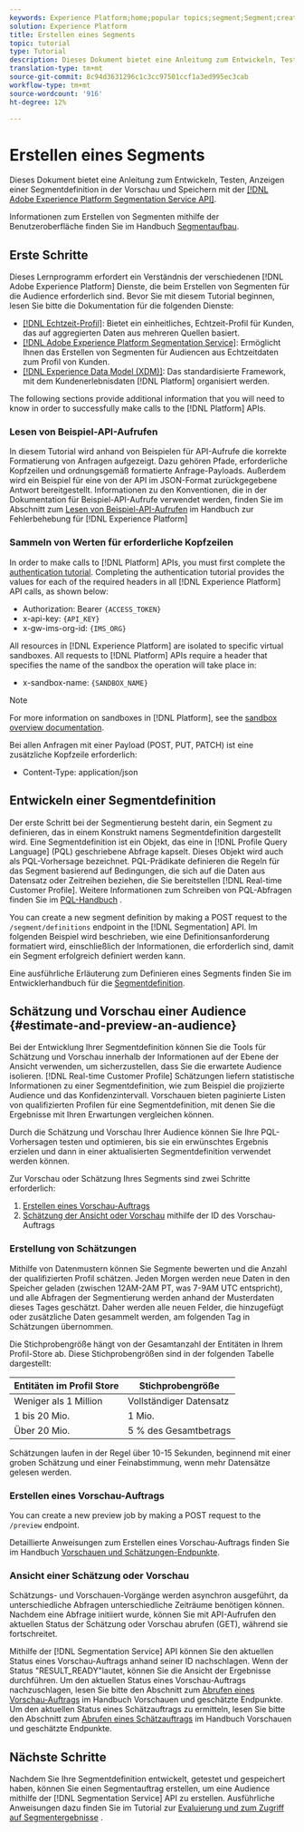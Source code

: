 ```yaml
---
keywords: Experience Platform;home;popular topics;segment;Segment;create segment;segmentation;create a segment;Segmentation Service;
solution: Experience Platform
title: Erstellen eines Segments
topic: tutorial
type: Tutorial
description: Dieses Dokument bietet eine Anleitung zum Entwickeln, Testen, Anzeigen einer Segmentdefinition und zum Speichern einer Segmentdefinition mit der Adobe Experience Platform Segmentation Service API.
translation-type: tm+mt
source-git-commit: 8c94d3631296c1c3cc97501ccf1a3ed995ec3cab
workflow-type: tm+mt
source-wordcount: '916'
ht-degree: 12%

---
```



# Erstellen eines Segments

Dieses Dokument bietet eine Anleitung zum Entwickeln, Testen, Anzeigen einer Segmentdefinition in der Vorschau und Speichern mit der [[!DNL Adobe Experience Platform Segmentation Service API]](../api/getting-started.md).

Informationen zum Erstellen von Segmenten mithilfe der Benutzeroberfläche finden Sie im Handbuch [Segmentaufbau](../ui/overview.md).

## Erste Schritte

Dieses Lernprogramm erfordert ein Verständnis der verschiedenen [!DNL Adobe Experience Platform] Dienste, die beim Erstellen von Segmenten für die Audience erforderlich sind. Bevor Sie mit diesem Tutorial beginnen, lesen Sie bitte die Dokumentation für die folgenden Dienste:

- [[!DNL Echtzeit-Profil]](../../profile/home.md): Bietet ein einheitliches, Echtzeit-Profil für Kunden, das auf aggregierten Daten aus mehreren Quellen basiert.
- [[!DNL Adobe Experience Platform Segmentation Service]](../home.md): Ermöglicht Ihnen das Erstellen von Segmenten für Audiencen aus Echtzeitdaten zum Profil von Kunden.
- [[!DNL Experience Data Model (XDM)]](../../xdm/home.md): Das standardisierte Framework, mit dem Kundenerlebnisdaten [!DNL Platform] organisiert werden.

The following sections provide additional information that you will need to know in order to successfully make calls to the [!DNL Platform] APIs.

### Lesen von Beispiel-API-Aufrufen

In diesem Tutorial wird anhand von Beispielen für API-Aufrufe die korrekte Formatierung von Anfragen aufgezeigt. Dazu gehören Pfade, erforderliche Kopfzeilen und ordnungsgemäß formatierte Anfrage-Payloads. Außerdem wird ein Beispiel für eine von der API im JSON-Format zurückgegebene Antwort bereitgestellt. Informationen zu den Konventionen, die in der Dokumentation für Beispiel-API-Aufrufe verwendet werden, finden Sie im Abschnitt zum [Lesen von Beispiel-API-Aufrufen](../../landing/troubleshooting.md#how-do-i-format-an-api-request) im Handbuch zur Fehlerbehebung für [!DNL Experience Platform]

### Sammeln von Werten für erforderliche Kopfzeilen

In order to make calls to [!DNL Platform] APIs, you must first complete the [authentication tutorial](../../tutorials/authentication.md). Completing the authentication tutorial provides the values for each of the required headers in all [!DNL Experience Platform] API calls, as shown below:

- Authorization: Bearer `{ACCESS_TOKEN}`
- x-api-key: `{API_KEY}`
- x-gw-ims-org-id: `{IMS_ORG}`

All resources in [!DNL Experience Platform] are isolated to specific virtual sandboxes. All requests to [!DNL Platform] APIs require a header that specifies the name of the sandbox the operation will take place in:

- x-sandbox-name: `{SANDBOX_NAME}`

>[!NOTE]
>
>For more information on sandboxes in [!DNL Platform], see the [sandbox overview documentation](../../sandboxes/home.md).

Bei allen Anfragen mit einer Payload (POST, PUT, PATCH) ist eine zusätzliche Kopfzeile erforderlich:

- Content-Type: application/json

## Entwickeln einer Segmentdefinition

Der erste Schritt bei der Segmentierung besteht darin, ein Segment zu definieren, das in einem Konstrukt namens Segmentdefinition dargestellt wird. Eine Segmentdefinition ist ein Objekt, das eine in [!DNL Profile Query Language] (PQL) geschriebene Abfrage kapselt. Dieses Objekt wird auch als PQL-Vorhersage bezeichnet. PQL-Prädikate definieren die Regeln für das Segment basierend auf Bedingungen, die sich auf die Daten aus Datensatz oder Zeitreihen beziehen, die Sie bereitstellen [!DNL Real-time Customer Profile]. Weitere Informationen zum Schreiben von PQL-Abfragen finden Sie im [PQL-Handbuch](../pql/overview.md) .

You can create a new segment definition by making a POST request to the `/segment/definitions` endpoint in the [!DNL Segmentation] API. Im folgenden Beispiel wird beschrieben, wie eine Definitionsanforderung formatiert wird, einschließlich der Informationen, die erforderlich sind, damit ein Segment erfolgreich definiert werden kann.

Eine ausführliche Erläuterung zum Definieren eines Segments finden Sie im Entwicklerhandbuch für die [Segmentdefinition](../api/segment-definitions.md#create).

## Schätzung und Vorschau einer Audience {#estimate-and-preview-an-audience}

Bei der Entwicklung Ihrer Segmentdefinition können Sie die Tools für Schätzung und Vorschau innerhalb der Informationen auf der Ebene der Ansicht verwenden, um sicherzustellen, dass Sie die erwartete Audience isolieren. [!DNL Real-time Customer Profile] Schätzungen liefern statistische Informationen zu einer Segmentdefinition, wie zum Beispiel die projizierte Audience und das Konfidenzintervall. Vorschauen bieten paginierte Listen von qualifizierten Profilen für eine Segmentdefinition, mit denen Sie die Ergebnisse mit Ihren Erwartungen vergleichen können.

Durch die Schätzung und Vorschau Ihrer Audience können Sie Ihre PQL-Vorhersagen testen und optimieren, bis sie ein erwünschtes Ergebnis erzielen und dann in einer aktualisierten Segmentdefinition verwendet werden können.

Zur Vorschau oder Schätzung Ihres Segments sind zwei Schritte erforderlich:

1. [Erstellen eines Vorschau-Auftrags](#create-a-preview-job)
2. [Schätzung der Ansicht oder Vorschau](#view-an-estimate-or-preview) mithilfe der ID des Vorschau-Auftrags

### Erstellung von Schätzungen

Mithilfe von Datenmustern können Sie Segmente bewerten und die Anzahl der qualifizierten Profil schätzen. Jeden Morgen werden neue Daten in den Speicher geladen (zwischen 12AM-2AM PT, was 7-9AM UTC entspricht), und alle Abfragen der Segmentierung werden anhand der Musterdaten dieses Tages geschätzt. Daher werden alle neuen Felder, die hinzugefügt oder zusätzliche Daten gesammelt werden, am folgenden Tag in Schätzungen übernommen.

Die Stichprobengröße hängt von der Gesamtanzahl der Entitäten in Ihrem Profil-Store ab. Diese Stichprobengrößen sind in der folgenden Tabelle dargestellt:

| Entitäten im Profil Store | Stichprobengröße |
| ------------------------- | ----------- |
| Weniger als 1 Million | Vollständiger Datensatz |
| 1 bis 20 Mio. | 1 Mio. |
| Über 20 Mio. | 5 % des Gesamtbetrags |

Schätzungen laufen in der Regel über 10-15 Sekunden, beginnend mit einer groben Schätzung und einer Feinabstimmung, wenn mehr Datensätze gelesen werden.

### Erstellen eines Vorschau-Auftrags

You can create a new preview job by making a POST request to the `/preview` endpoint.

Detaillierte Anweisungen zum Erstellen eines Vorschau-Auftrags finden Sie im Handbuch [Vorschauen und Schätzungen-Endpunkte](../api/previews-and-estimates.md#create-preview).

### Ansicht einer Schätzung oder Vorschau

Schätzungs- und Vorschauen-Vorgänge werden asynchron ausgeführt, da unterschiedliche Abfragen unterschiedliche Zeiträume benötigen können. Nachdem eine Abfrage initiiert wurde, können Sie mit API-Aufrufen den aktuellen Status der Schätzung oder Vorschau abrufen (GET), während sie fortschreitet.

Mithilfe der [!DNL Segmentation Service] API können Sie den aktuellen Status eines Vorschau-Auftrags anhand seiner ID nachschlagen. Wenn der Status &quot;RESULT_READY&quot;lautet, können Sie die Ansicht der Ergebnisse durchführen. Um den aktuellen Status eines Vorschau-Auftrags nachzuschlagen, lesen Sie bitte den Abschnitt zum [Abrufen eines Vorschau-Auftrags](../api/previews-and-estimates.md#get-preview) im Handbuch Vorschauen und geschätzte Endpunkte. Um den aktuellen Status eines Schätzauftrags zu ermitteln, lesen Sie bitte den Abschnitt zum [Abrufen eines Schätzauftrags](../api/previews-and-estimates.md#get-estimate) im Handbuch Vorschauen und geschätzte Endpunkte.


## Nächste Schritte

Nachdem Sie Ihre Segmentdefinition entwickelt, getestet und gespeichert haben, können Sie einen Segmentauftrag erstellen, um eine Audience mithilfe der [!DNL Segmentation Service] API zu erstellen. Ausführliche Anweisungen dazu finden Sie im Tutorial zur [Evaluierung und zum Zugriff auf Segmentergebnisse](./evaluate-a-segment.md) .